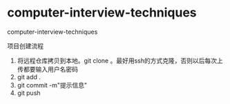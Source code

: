 # computer-interview-techniques
computer-interview-techniques

项目创建流程

1. 将远程仓库拷贝到本地。git clone 。最好用ssh的方式克隆，否则以后每次上传都要输入用户名密码
2. git add . 
3. git commit -m"提示信息"
4.  git push

